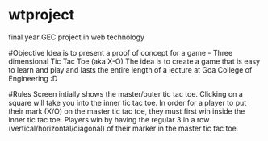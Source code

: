 # wtproject
final year GEC project in web technology

#Objective
Idea is to present a proof of concept for a game - Three dimensional Tic Tac Toe (aka X-O)
The idea is to create a game that is easy to learn and play and lasts the entire length of a lecture at Goa College of Engineering :D

#Rules
Screen intially shows the master/outer tic tac toe. Clicking on a square will take you into the inner tic tac toe.
In order for a player to put their mark (X/O) on the master tic tac toe, they must first win inside the inner tic tac toe.
Players win by having the regular 3 in a row (vertical/horizontal/diagonal) of their marker in the master tic tac toe.
